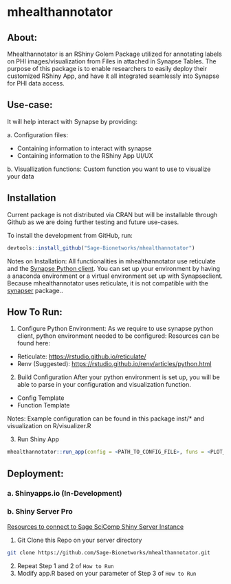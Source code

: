 # mhealthannotator

## About:
Mhealthannotator is an RShiny Golem Package utilized for annotating labels on PHI images/visualization from Files in attached in Synapse Tables. The purpose of this package is to enable researchers to easily deploy their customized RShiny App, and have it all integrated seamlessly into Synapse for PHI data access. 

## Use-case:

It will help interact with Synapse by providing: 

a. Configuration files: 
- Containing information to interact with synapse
- Containing information to the RShiny App UI/UX

b. Visuallization functions: Custom function you want to use to visualize your data

## Installation
Current package is not distributed via CRAN but will be installable through Github as we are doing further testing and future use-cases.

To install the development from GitHub, run:
``` r
devtools::install_github("Sage-Bionetworks/mhealthannotator")
```
Notes on Installation:
All functionalities in mhealthannotator use reticulate and the [Synapse Python
client](https://pypi.org/project/synapseclient/). You can set up your environment by having a anaconda environment or a virtual environment set up with Synapseclient. Because mhealthannotator uses reticulate, it is not compatible with the [synapser](https://r-docs.synapse.org/) package..

## How To Run:
1. Configure Python Environment:
As we require to use synapse python client, python environment needed to be configured:
Resources can be found here: 
- Reticulate: https://rstudio.github.io/reticulate/
- Renv (Suggested): https://rstudio.github.io/renv/articles/python.html

2. Build Configuration
After your python environment is set up, you will be able to parse in your configuration and visualization function.

- Config Template
- Function Template

Notes: Example configuration can be found in this package inst/* and visualization on R/visualizer.R

3. Run Shiny App
```r
mhealthannotator::run_app(config = <PATH_TO_CONFIG_FILE>, funs = <PLOT_FUNCTION>)
```

## Deployment:

### a. Shinyapps.io (In-Development)

### b. Shiny Server Pro

[Resources to connect to Sage SciComp Shiny Server Instance](https://sagebionetworks.jira.com/wiki/spaces/SageShinyServer/pages/75497489/Shiny+Server)

1. Git Clone this Repo on your server directory
```zsh
git clone https://github.com/Sage-Bionetworks/mhealthannotator.git
```
2. Repeat Step 1 and 2 of `How to Run`
3. Modify app.R based on your parameter of Step 3 of `How to Run`


